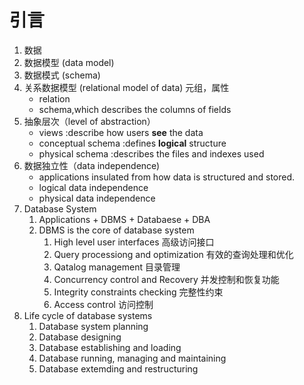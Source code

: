 # 引言
1. 数据
2. 数据模型 (data model)
3. 数据模式 (schema)
4. 关系数据模型 (relational model of data) 元组，属性
   - relation
   - schema,which describes the columns of fields
5. 抽象层次（level of abstraction）
   - views :describe how users **see** the data
   - conceptual schema :defines **logical** structure
   - physical schema :describes the files and indexes used
6. 数据独立性（data independence)
   - applications insulated from how data is structured and stored.
   - logical data independence 
   - physical data independence
7. Database System
   1. Applications + DBMS + Databaese + DBA
   2. DBMS is the core of database system
      1. High level user interfaces 高级访问接口
      2. Query processiong and optimization 有效的查询处理和优化
      3. Qatalog management 目录管理
      4. Concurrency control and Recovery 并发控制和恢复功能
      5. Integrity constraints checking 完整性约束
      6. Access control 访问控制
8. Life cycle of database systems
   1. Database system planning
   2. Database designing
   3. Database establishing and loading
   4. Database running, managing and maintaining
   5. Database extemding and restructuring